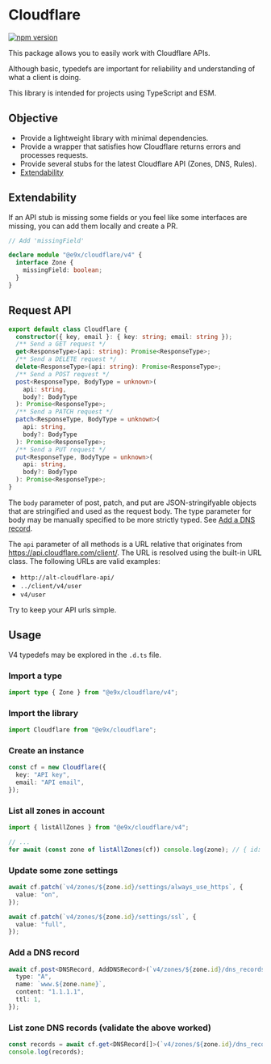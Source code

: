 # Cloudflare

<a href="https://www.npmjs.com/package/@e9x/cloudflare"><img src="https://img.shields.io/npm/v/@e9x/cloudflare.svg?maxAge=3600" alt="npm version" /></a>

This package allows you to easily work with Cloudflare APIs.

Although basic, typedefs are important for reliability and understanding of what a client is doing.

This library is intended for projects using TypeScript and ESM.

## Objective

- Provide a lightweight library with minimal dependencies.
- Provide a wrapper that satisfies how Cloudflare returns errors and processes requests.
- Provide several stubs for the latest Cloudflare API (Zones, DNS, Rules).
- [Extendability](#Extendability)

## Extendability

If an API stub is missing some fields or you feel like some interfaces are missing, you can add them locally and create a PR.

```ts
// Add 'missingField'

declare module "@e9x/cloudflare/v4" {
  interface Zone {
    missingField: boolean;
  }
}
```

## Request API

```ts
export default class Cloudflare {
  constructor({ key, email }: { key: string; email: string });
  /** Send a GET request */
  get<ResponseType>(api: string): Promise<ResponseType>;
  /** Send a DELETE request */
  delete<ResponseType>(api: string): Promise<ResponseType>;
  /** Send a POST request */
  post<ResponseType, BodyType = unknown>(
    api: string,
    body?: BodyType
  ): Promise<ResponseType>;
  /** Send a PATCH request */
  patch<ResponseType, BodyType = unknown>(
    api: string,
    body?: BodyType
  ): Promise<ResponseType>;
  /** Send a PUT request */
  put<ResponseType, BodyType = unknown>(
    api: string,
    body?: BodyType
  ): Promise<ResponseType>;
}
```

The `body` parameter of post, patch, and put are JSON-stringifyable objects that are stringified and used as the request body. The type parameter for body may be manually specified to be more strictly typed. See [Add a DNS record](#add-a-dns-record).

The `api` parameter of all methods is a URL relative that originates from https://api.cloudflare.com/client/. The URL is resolved using the built-in URL class. The following URLs are valid examples:

- `http://alt-cloudflare-api/`
- `../client/v4/user`
- `v4/user`

Try to keep your API urls simple.

## Usage

V4 typedefs may be explored in the `.d.ts` file.

### Import a type

```ts
import type { Zone } from "@e9x/cloudflare/v4";
```

### Import the library

```ts
import Cloudflare from "@e9x/cloudflare";
```

### Create an instance

```ts
const cf = new Cloudflare({
  key: "API key",
  email: "API email",
});
```

### List all zones in account

```ts
import { listAllZones } from "@e9x/cloudflare/v4";

// ...
for await (const zone of listAllZones(cf)) console.log(zone); // { id: ..., name: ... }
```

### Update some zone settings

```ts
await cf.patch(`v4/zones/${zone.id}/settings/always_use_https`, {
  value: "on",
});

await cf.patch(`v4/zones/${zone.id}/settings/ssl`, {
  value: "full",
});
```

### Add a DNS record

```ts
await cf.post<DNSRecord, AddDNSRecord>(`v4/zones/${zone.id}/dns_records`, {
  type: "A",
  name: `www.${zone.name}`,
  content: "1.1.1.1",
  ttl: 1,
});
```

### List zone DNS records (validate the above worked)

```ts
const records = await cf.get<DNSRecord[]>(`v4/zones/${zone.id}/dns_records`);
console.log(records);
```
